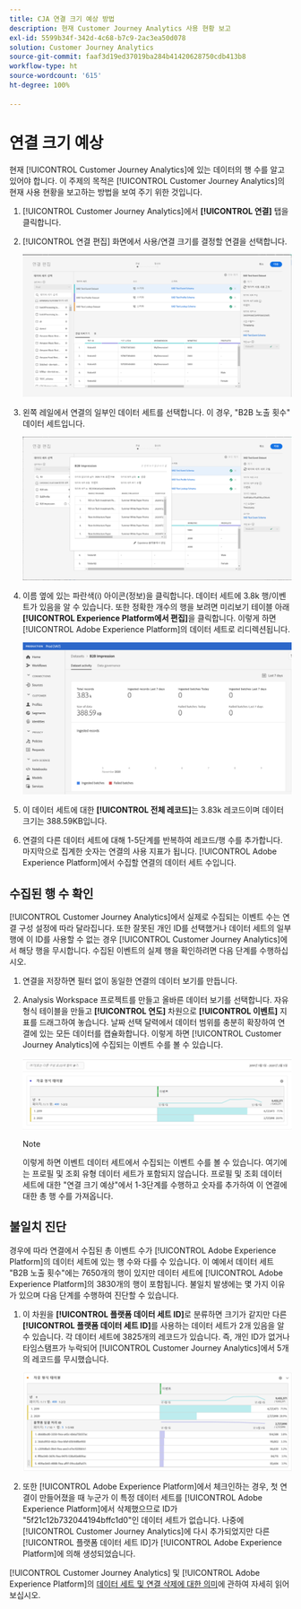 ```yaml
---
title: CJA 연결 크기 예상 방법
description: 현재 Customer Journey Analytics 사용 현황 보고
exl-id: 5599b34f-342d-4c68-b7c9-2ac3ea50d078
solution: Customer Journey Analytics
source-git-commit: faaf3d19ed37019ba284b41420628750cdb413b8
workflow-type: ht
source-wordcount: '615'
ht-degree: 100%

---
```


# 연결 크기 예상

현재 [!UICONTROL Customer Journey Analytics]에 있는 데이터의 행 수를 알고 있어야 합니다. 이 주제의 목적은 [!UICONTROL Customer Journey Analytics]의 현재 사용 현황을 보고하는 방법을 보여 주기 위한 것입니다.

1. [!UICONTROL Customer Journey Analytics]에서 **[!UICONTROL 연결]** 탭을 클릭합니다.
1. [!UICONTROL 연결 편집] 화면에서 사용/연결 크기를 결정할 연결을 선택합니다.

   ![연결 편집](assets/edit-connection.png)

1. 왼쪽 레일에서 연결의 일부인 데이터 세트를 선택합니다. 이 경우, &quot;B2B 노출 횟수&quot; 데이터 세트입니다.

   ![데이터 세트](assets/dataset.png)

1. 이름 옆에 있는 파란색(i) 아이콘(정보)을 클릭합니다. 데이터 세트에 3.8k 행/이벤트가 있음을 알 수 있습니다. 또한 정확한 개수의 행을 보려면 미리보기 테이블 아래 **[!UICONTROL Experience Platform에서 편집]**&#x200B;을 클릭합니다. 이렇게 하면 [!UICONTROL Adobe Experience Platform]의 데이터 세트로 리디렉션됩니다.

   ![AEP 데이터 세트 정보](assets/data-size.png)

1. 이 데이터 세트에 대한 **[!UICONTROL 전체 레코드]**&#x200B;는 3.83k 레코드이며 데이터 크기는 388.59KB입니다.

1. 연결의 다른 데이터 세트에 대해 1-5단계를 반복하여 레코드/행 수를 추가합니다. 마지막으로 집계한 숫자는 연결의 사용 지표가 됩니다. [!UICONTROL Adobe Experience Platform]에서 수집할 연결의 데이터 세트 수입니다.

## 수집된 행 수 확인

[!UICONTROL Customer Journey Analytics]에서 실제로 수집되는 이벤트 수는 연결 구성 설정에 따라 달라집니다. 또한 잘못된 개인 ID를 선택했거나 데이터 세트의 일부 행에 이 ID를 사용할 수 없는 경우 [!UICONTROL Customer Journey Analytics]에서 해당 행을 무시합니다. 수집된 이벤트의 실제 행을 확인하려면 다음 단계를 수행하십시오.

1. 연결을 저장하면 필터 없이 동일한 연결의 데이터 보기를 만듭니다.
1. Analysis Workspace 프로젝트를 만들고 올바른 데이터 보기를 선택합니다. 자유 형식 테이블을 만들고 **[!UICONTROL 연도]** 차원으로 **[!UICONTROL 이벤트]** 지표를 드래그하여 놓습니다. 날짜 선택 달력에서 데이터 범위를 충분히 확장하여 연결에 있는 모든 데이터를 캡슐화합니다. 이렇게 하면 [!UICONTROL Customer Journey Analytics]에 수집되는 이벤트 수를 볼 수 있습니다.

   ![작업 영역 프로젝트](assets/event-number.png)

   >[!NOTE]
   >
   >이렇게 하면 이벤트 데이터 세트에서 수집되는 이벤트 수를 볼 수 있습니다. 여기에는 프로필 및 조회 유형 데이터 세트가 포함되지 않습니다. 프로필 및 조회 데이터 세트에 대한 &quot;연결 크기 예상&quot;에서 1-3단계를 수행하고 숫자를 추가하여 이 연결에 대한 총 행 수를 가져옵니다.

## 불일치 진단

경우에 따라 연결에서 수집된 총 이벤트 수가 [!UICONTROL Adobe Experience Platform]의 데이터 세트에 있는 행 수와 다를 수 있습니다. 이 예에서 데이터 세트 &quot;B2B 노출 횟수&quot;에는 7650개의 행이 있지만 데이터 세트에 [!UICONTROL Adobe Experience Platform]의 3830개의 행이 포함됩니다. 불일치 발생에는 몇 가지 이유가 있으며 다음 단계를 수행하여 진단할 수 있습니다.

1. 이 차원을 **[!UICONTROL 플랫폼 데이터 세트 ID]**&#x200B;로 분류하면 크기가 같지만 다른 **[!UICONTROL 플랫폼 데이터 세트 ID]**&#x200B;를 사용하는 데이터 세트가 2개 있음을 알 수 있습니다. 각 데이터 세트에 3825개의 레코드가 있습니다. 즉, 개인 ID가 없거나 타임스탬프가 누락되어 [!UICONTROL Customer Journey Analytics]에서 5개의 레코드를 무시했습니다.

   ![분류](assets/data-size2.png)

1. 또한 [!UICONTROL Adobe Experience Platform]에서 체크인하는 경우, 첫 연결이 만들어졌을 때 누군가 이 특정 데이터 세트를 [!UICONTROL Adobe Experience Platform]에서 삭제했으므로 ID가 &quot;5f21c12b732044194bffc1d0&quot;인 데이터 세트가 없습니다. 나중에 [!UICONTROL Customer Journey Analytics]에 다시 추가되었지만 다른 [!UICONTROL 플랫폼 데이터 세트 ID]가 [!UICONTROL Adobe Experience Platform]에 의해 생성되었습니다.

[!UICONTROL Customer Journey Analytics] 및 [!UICONTROL Adobe Experience Platform]의 [데이터 세트 및 연결 삭제에 대한 의미](https://experienceleague.adobe.com/docs/analytics-platform/using/cja-overview/cja-faq.html?lang=ko-KR#implications-of-deleting-data-components)에 관하여 자세히 읽어보십시오.
